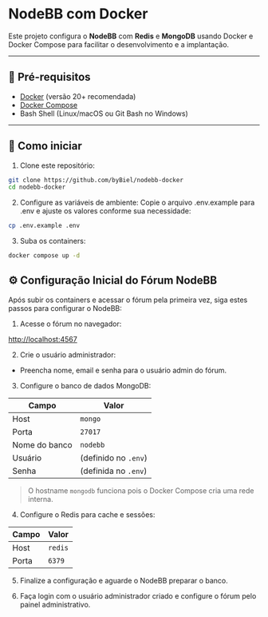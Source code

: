 # NodeBB com Docker

Este projeto configura o **NodeBB** com **Redis** e **MongoDB** usando Docker e Docker Compose para facilitar o desenvolvimento e a implantação.

---

## 🚩 Pré-requisitos

- [Docker](https://docs.docker.com/get-docker/) (versão 20+ recomendada)
- [Docker Compose](https://docs.docker.com/compose/install/)
- Bash Shell (Linux/macOS ou Git Bash no Windows)

---

## 🚀 Como iniciar

1. Clone este repositório:

```bash
git clone https://github.com/byBiel/nodebb-docker
cd nodebb-docker 
```
2. Configure as variáveis de ambiente:
Copie o arquivo .env.example para .env e ajuste os valores conforme sua necessidade:

```bash
cp .env.example .env
```

3. Suba os containers:

```bash
docker compose up -d
```


## ⚙️ Configuração Inicial do Fórum NodeBB

Após subir os containers e acessar o fórum pela primeira vez, siga estes passos para configurar o NodeBB:

1. Acesse o fórum no navegador:


[http://localhost:4567](http://localhost:4567)


2. Crie o usuário administrador:

- Preencha nome, email e senha para o usuário admin do fórum.

3. Configure o banco de dados MongoDB:

| Campo           | Valor            |
|-----------------|------------------|
| Host            | `mongo`        |
| Porta           | `27017`          |
| Nome do banco   | `nodebb`         |
| Usuário         | (definido no `.env`) |
| Senha           | (definida no `.env`) |

> O hostname `mongodb` funciona pois o Docker Compose cria uma rede interna.

4. Configure o Redis para cache e sessões:

| Campo | Valor       |
|-------|-------------|
| Host  | `redis`     |
| Porta | `6379`      |

5. Finalize a configuração e aguarde o NodeBB preparar o banco.

6. Faça login com o usuário administrador criado e configure o fórum pelo painel administrativo.
